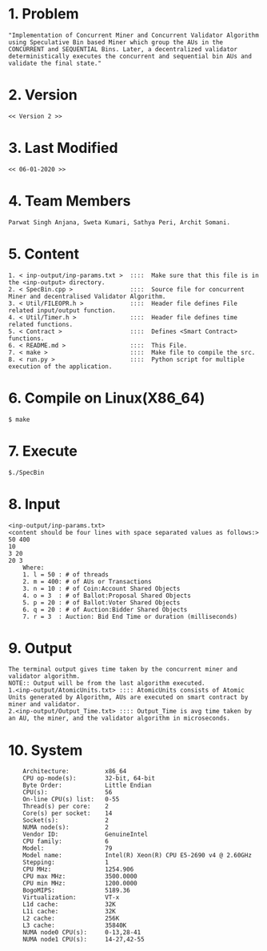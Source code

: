 # 1. Problem
	"Implementation of Concurrent Miner and Concurrent Validator Algorithm using Speculative Bin based Miner which group the AUs in the CONCURRENT and SEQUENTIAL Bins. Later, a decentralized validator deterministically executes the concurrent and sequential bin AUs and validate the final state."

# 2. Version
	<< Version 2 >>
	
# 3. Last Modified
	<< 06-01-2020 >>

# 4. Team Members
	Parwat Singh Anjana, Sweta Kumari, Sathya Peri, Archit Somani.
	
# 5. Content
	1. < inp-output/inp-params.txt >  ::::  Make sure that this file is in the <inp-output> directory.
	2. < SpecBin.cpp >                ::::  Source file for concurrent Miner and decentralised Validator Algorithm.
	3. < Util/FILEOPR.h >             ::::  Header file defines File related input/output function.
	4. < Util/Timer.h >               ::::  Header file defines time related functions.
	5. < Contract >                   ::::  Defines <Smart Contract> functions.
	6. < README.md >                  ::::  This File.
	7. < make >                       ::::  Make file to compile the src.
	8. < run.py >                     ::::  Python script for multiple execution of the application.

# 6. Compile on Linux(X86_64)
	$ make

# 7. Execute
	$./SpecBin

# 8. Input
	<inp-output/inp-params.txt>
	<content should be four lines with space separated values as follows:>
	50 400
	10
	3 20
	20 3
		Where:
		1. l = 50 : # of threads
		2. m = 400: # of AUs or Transactions
		3. n = 10 : # of Coin:Account Shared Objects
		4. o = 3  : # of Ballot:Proposal Shared Objects
		5. p = 20 : # of Ballot:Voter Shared Objects
		6. q = 20 : # of Auction:Bidder Shared Objects
		7. r = 3  : Auction: Bid End Time or duration (milliseconds)

# 9. Output
	The terminal output gives time taken by the concurrent miner and validator algorithm.
	NOTE:: Output will be from the last algorithm executed.
	1.<inp-output/AtomicUnits.txt> :::: AtomicUnits consists of Atomic Units generated by Algorithm, AUs are executed on smart contract by miner and validator.
	2.<inp-output/Output_Time.txt> :::: Output_Time is avg time taken by an AU, the miner, and the validator algorithm in microseconds.


# 10. System
		Architecture:          x86_64
		CPU op-mode(s):        32-bit, 64-bit
		Byte Order:            Little Endian
		CPU(s):                56
		On-line CPU(s) list:   0-55
		Thread(s) per core:    2
		Core(s) per socket:    14
		Socket(s):             2
		NUMA node(s):          2
		Vendor ID:             GenuineIntel
		CPU family:            6
		Model:                 79
		Model name:            Intel(R) Xeon(R) CPU E5-2690 v4 @ 2.60GHz
		Stepping:              1
		CPU MHz:               1254.906
		CPU max MHz:           3500.0000
		CPU min MHz:           1200.0000
		BogoMIPS:              5189.36
		Virtualization:        VT-x
		L1d cache:             32K
		L1i cache:             32K
		L2 cache:              256K
		L3 cache:              35840K
		NUMA node0 CPU(s):     0-13,28-41
		NUMA node1 CPU(s):     14-27,42-55
